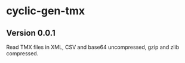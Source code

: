 # cyclic-gen-tmx
## Version 0.0.1

Read TMX files in XML, CSV and base64 uncompressed, gzip and zlib compressed.